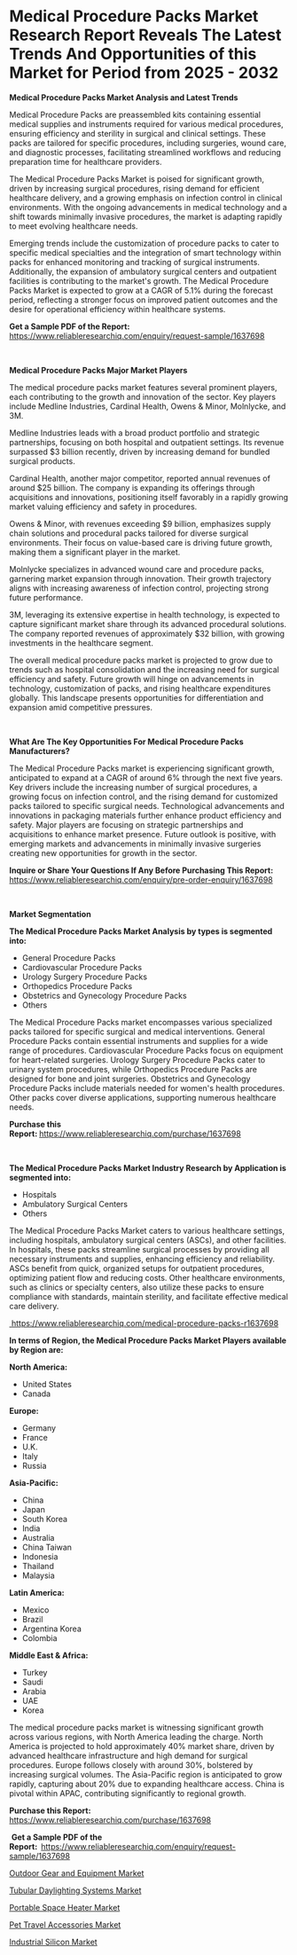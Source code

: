 <p><h1>Medical Procedure Packs Market Research Report Reveals The Latest Trends And Opportunities of this Market for Period from 2025 - 2032</h1></p><p><strong>Medical Procedure Packs Market Analysis and Latest Trends</strong></p>
<p><p>Medical Procedure Packs are preassembled kits containing essential medical supplies and instruments required for various medical procedures, ensuring efficiency and sterility in surgical and clinical settings. These packs are tailored for specific procedures, including surgeries, wound care, and diagnostic processes, facilitating streamlined workflows and reducing preparation time for healthcare providers.</p><p>The Medical Procedure Packs Market is poised for significant growth, driven by increasing surgical procedures, rising demand for efficient healthcare delivery, and a growing emphasis on infection control in clinical environments. With the ongoing advancements in medical technology and a shift towards minimally invasive procedures, the market is adapting rapidly to meet evolving healthcare needs.</p><p>Emerging trends include the customization of procedure packs to cater to specific medical specialties and the integration of smart technology within packs for enhanced monitoring and tracking of surgical instruments. Additionally, the expansion of ambulatory surgical centers and outpatient facilities is contributing to the market's growth. The Medical Procedure Packs Market is expected to grow at a CAGR of 5.1% during the forecast period, reflecting a stronger focus on improved patient outcomes and the desire for operational efficiency within healthcare systems.</p></p>
<p><strong>Get a Sample PDF of the Report:&nbsp;</strong> <a href="https://www.reliableresearchiq.com/enquiry/request-sample/1637698?utm_campaign=1102&utm_medium=2&utm_source=Github&utm_content=ia&utm_term=07032025&utm_id=medical-procedure-packs">https://www.reliableresearchiq.com/enquiry/request-sample/1637698</a></p>
<p>&nbsp;</p>
<p><strong>Medical Procedure Packs Major Market Players</strong></p>
<p><p>The medical procedure packs market features several prominent players, each contributing to the growth and innovation of the sector. Key players include Medline Industries, Cardinal Health, Owens & Minor, Molnlycke, and 3M. </p><p>Medline Industries leads with a broad product portfolio and strategic partnerships, focusing on both hospital and outpatient settings. Its revenue surpassed $3 billion recently, driven by increasing demand for bundled surgical products. </p><p>Cardinal Health, another major competitor, reported annual revenues of around $25 billion. The company is expanding its offerings through acquisitions and innovations, positioning itself favorably in a rapidly growing market valuing efficiency and safety in procedures.</p><p>Owens & Minor, with revenues exceeding $9 billion, emphasizes supply chain solutions and procedural packs tailored for diverse surgical environments. Their focus on value-based care is driving future growth, making them a significant player in the market.</p><p>Molnlycke specializes in advanced wound care and procedure packs, garnering market expansion through innovation. Their growth trajectory aligns with increasing awareness of infection control, projecting strong future performance.</p><p>3M, leveraging its extensive expertise in health technology, is expected to capture significant market share through its advanced procedural solutions. The company reported revenues of approximately $32 billion, with growing investments in the healthcare segment.</p><p>The overall medical procedure packs market is projected to grow due to trends such as hospital consolidation and the increasing need for surgical efficiency and safety. Future growth will hinge on advancements in technology, customization of packs, and rising healthcare expenditures globally. This landscape presents opportunities for differentiation and expansion amid competitive pressures.</p></p>
<p>&nbsp;</p>
<p><strong>What Are The Key Opportunities For Medical Procedure Packs Manufacturers?</strong></p>
<p><p>The Medical Procedure Packs market is experiencing significant growth, anticipated to expand at a CAGR of around 6% through the next five years. Key drivers include the increasing number of surgical procedures, a growing focus on infection control, and the rising demand for customized packs tailored to specific surgical needs. Technological advancements and innovations in packaging materials further enhance product efficiency and safety. Major players are focusing on strategic partnerships and acquisitions to enhance market presence. Future outlook is positive, with emerging markets and advancements in minimally invasive surgeries creating new opportunities for growth in the sector.</p></p>
<p><strong>Inquire or Share Your Questions If Any Before Purchasing This Report:</strong> <a href="https://www.reliableresearchiq.com/enquiry/pre-order-enquiry/1637698?utm_campaign=1102&utm_medium=2&utm_source=Github&utm_content=ia&utm_term=07032025&utm_id=medical-procedure-packs">https://www.reliableresearchiq.com/enquiry/pre-order-enquiry/1637698</a></p>
<p>&nbsp;</p>
<p><strong>Market Segmentation</strong></p>
<p><strong>The Medical Procedure Packs Market Analysis by types is segmented into:</strong></p>
<p><ul><li>General Procedure Packs</li><li>Cardiovascular Procedure Packs</li><li>Urology Surgery Procedure Packs</li><li>Orthopedics Procedure Packs</li><li>Obstetrics and Gynecology Procedure Packs</li><li>Others</li></ul></p>
<p><p>The Medical Procedure Packs market encompasses various specialized packs tailored for specific surgical and medical interventions. General Procedure Packs contain essential instruments and supplies for a wide range of procedures. Cardiovascular Procedure Packs focus on equipment for heart-related surgeries. Urology Surgery Procedure Packs cater to urinary system procedures, while Orthopedics Procedure Packs are designed for bone and joint surgeries. Obstetrics and Gynecology Procedure Packs include materials needed for women's health procedures. Other packs cover diverse applications, supporting numerous healthcare needs.</p></p>
<p><strong>Purchase this Report:&nbsp;</strong><a href="https://www.reliableresearchiq.com/purchase/1637698?utm_campaign=1102&utm_medium=2&utm_source=Github&utm_content=ia&utm_term=07032025&utm_id=medical-procedure-packs">https://www.reliableresearchiq.com/purchase/1637698</a></p>
<p>&nbsp;</p>
<p><strong>The Medical Procedure Packs Market Industry Research by Application is segmented into:</strong></p>
<p><ul><li>Hospitals</li><li>Ambulatory Surgical Centers</li><li>Others</li></ul></p>
<p><p>The Medical Procedure Packs Market caters to various healthcare settings, including hospitals, ambulatory surgical centers (ASCs), and other facilities. In hospitals, these packs streamline surgical processes by providing all necessary instruments and supplies, enhancing efficiency and reliability. ASCs benefit from quick, organized setups for outpatient procedures, optimizing patient flow and reducing costs. Other healthcare environments, such as clinics or specialty centers, also utilize these packs to ensure compliance with standards, maintain sterility, and facilitate effective medical care delivery.</p></p>
<p><a href="https://www.reliableresearchiq.com/medical-procedure-packs-r1637698?utm_campaign=1102&utm_medium=2&utm_source=Github&utm_content=ia&utm_term=07032025&utm_id=medical-procedure-packs">&nbsp;https://www.reliableresearchiq.com/medical-procedure-packs-r1637698</a></p>
<p><strong>In terms of Region, the Medical Procedure Packs Market Players available by Region are:</strong></p>
<p>
    <p> <strong> North America: </strong>
        <ul>
            <li>United States</li>
            <li>Canada</li>
        </ul>
        </p> 
    <p> <strong> Europe: </strong>
        <ul>
            <li>Germany</li>
            <li>France</li>
            <li>U.K.</li>
            <li>Italy</li>
            <li>Russia</li>
        </ul>
        </p> 
    <p> <strong> Asia-Pacific: </strong>
        <ul>
            <li>China</li>
            <li>Japan</li>
            <li>South Korea</li>
            <li>India</li>
            <li>Australia</li>
            <li>China Taiwan</li>
            <li>Indonesia</li>
            <li>Thailand</li>
            <li>Malaysia</li>
        </ul>
        </p> 
    <p> <strong> Latin America: </strong>
        <ul>
            <li>Mexico</li>
            <li>Brazil</li>
            <li>Argentina Korea</li>
            <li>Colombia</li>
        </ul>
        </p> 
    <p> <strong> Middle East & Africa: </strong>
        <ul>
            <li>Turkey</li>
            <li>Saudi</li>
            <li>Arabia</li>
            <li>UAE</li>
            <li>Korea</li>
        </ul>
    </p>
    </p>
<p><p>The medical procedure packs market is witnessing significant growth across various regions, with North America leading the charge. North America is projected to hold approximately 40% market share, driven by advanced healthcare infrastructure and high demand for surgical procedures. Europe follows closely with around 30%, bolstered by increasing surgical volumes. The Asia-Pacific region is anticipated to grow rapidly, capturing about 20% due to expanding healthcare access. China is pivotal within APAC, contributing significantly to regional growth.</p></p>
<p><strong>Purchase this Report: </strong><a href="https://www.reliableresearchiq.com/purchase/1637698?utm_campaign=1102&utm_medium=2&utm_source=Github&utm_content=ia&utm_term=07032025&utm_id=medical-procedure-packs">https://www.reliableresearchiq.com/purchase/1637698</a></p>
<p>&nbsp;<strong>Get a Sample PDF of the Report:&nbsp;&nbsp;</strong><a href="https://www.reliableresearchiq.com/enquiry/request-sample/1637698?utm_campaign=1102&utm_medium=2&utm_source=Github&utm_content=ia&utm_term=07032025&utm_id=medical-procedure-packs">https://www.reliableresearchiq.com/enquiry/request-sample/1637698</a></p>
<p><strong></strong></p>
<p><p><a href="https://github.com/cingozascard/Market-Research-Report-List-1/blob/main/outdoor-gear-and-equipment-market.md?utm_campaign=1102&utm_medium=2&utm_source=Github&utm_content=ia&utm_term=07032025&utm_id=medical-procedure-packs">Outdoor Gear and Equipment Market</a></p><p><a href="https://github.com/gauldvikerm6/Market-Research-Report-List-1/blob/main/tubular-daylighting-systems-market.md?utm_campaign=1102&utm_medium=2&utm_source=Github&utm_content=ia&utm_term=07032025&utm_id=medical-procedure-packs">Tubular Daylighting Systems Market</a></p><p><a href="https://github.com/benasjuettk3/Market-Research-Report-List-1/blob/main/portable-space-heater-market.md?utm_campaign=1102&utm_medium=2&utm_source=Github&utm_content=ia&utm_term=07032025&utm_id=medical-procedure-packs">Portable Space Heater Market</a></p><p><a href="https://github.com/ardgenoud/Market-Research-Report-List-1/blob/main/pet-travel-accessories-market.md?utm_campaign=1102&utm_medium=2&utm_source=Github&utm_content=ia&utm_term=07032025&utm_id=medical-procedure-packs">Pet Travel Accessories Market</a></p><p><a href="https://github.com/akitamegge65/Market-Research-Report-List-1/blob/main/industrial-silicon-market.md?utm_campaign=1102&utm_medium=2&utm_source=Github&utm_content=ia&utm_term=07032025&utm_id=medical-procedure-packs">Industrial Silicon Market</a></p></p>